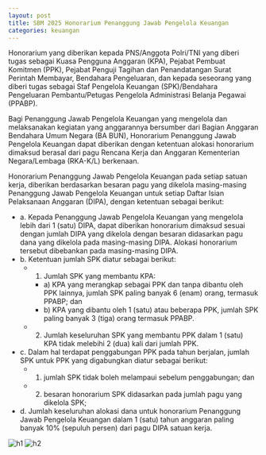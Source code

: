 ```yaml
---
layout: post
title: SBM 2025 Honorarium Penanggung Jawab Pengelola Keuangan
categories: keuangan
---
```


Honorarium yang diberikan kepada PNS/Anggota Polri/TNI yang diberi tugas sebagai Kuasa Pengguna Anggaran (KPA), Pejabat Pembuat Komitmen (PPK), Pejabat Penguji Tagihan dan Penandatangan Surat Perintah Membayar, Bendahara Pengeluaran, dan kepada seseorang yang diberi tugas sebagai Staf Pengelola Keuangan (SPK)/Bendahara Pengeluaran Pembantu/Petugas Pengelola Administrasi Belanja Pegawai (PPABP).

Bagi Penanggung Jawab Pengelola Keuangan yang mengelola dan melaksanakan kegiatan yang anggarannya bersumber dari Bagian Anggaran Bendahara Umum Negara (BA BUN), Honorarium Penanggung Jawab Pengelola Keuangan dapat diberikan dengan ketentuan alokasi honorarium dimaksud berasal dari pagu Rencana Kerja dan Anggaran Kementerian Negara/Lembaga (RKA-K/L) berkenaan.

Honorarium Penanggung Jawab Pengelola Keuangan pada setiap satuan kerja, diberikan berdasarkan besaran pagu yang dikelola masing-masing Penanggung Jawab Pengelola Keuangan untuk setiap Daftar Isian Pelaksanaan Anggaran (DIPA), dengan ketentuan sebagai berikut:
- a. Kepada Penanggung Jawab Pengelola Keuangan yang mengelola lebih dari 1 (satu) DIPA, dapat diberikan honorarium dimaksud sesuai dengan jumlah DIPA yang dikelola dengan besaran didasarkan pagu dana yang dikelola pada masing-masing DIPA. Alokasi honorarium tersebut dibebankan pada masing-masing DIPA.
- b. Ketentuan jumlah SPK diatur sebagai berikut:
    - 1) Jumlah SPK yang membantu KPA:
        - a) KPA yang merangkap sebagai PPK dan tanpa dibantu oleh PPK lainnya, jumlah SPK paling banyak 6 (enam) orang, termasuk PPABP; dan
        - b) KPA yang dibantu oleh 1 (satu) atau beberapa PPK, jumlah SPK paling banyak 3 (tiga) orang termasuk PPABP.
    - 2) Jumlah keseluruhan SPK yang membantu PPK dalam 1 (satu) KPA tidak melebihi 2 (dua) kali dari jumlah PPK.
- c. Dalam hal terdapat penggabungan PPK pada tahun berjalan, jumlah SPK untuk PPK yang digabungkan diatur sebagai berikut:
    - 1) jumlah SPK tidak boleh melampaui sebelum penggabungan; dan
    - 2) besaran honorarium SPK didasarkan pada jumlah pagu yang dikelola SPK;
- d. Jumlah keseluruhan alokasi dana untuk honorarium Penanggung Jawab Pengelola Keuangan dalam 1 (satu) tahun anggaran paling banyak 10% (sepuluh persen) dari pagu DIPA satuan kerja.

![h1](https://blogger.googleusercontent.com/img/b/R29vZ2xl/AVvXsEgtGNERvGIwaUER2BKrfRTonVjtSQ9ycTUGzm-w2K_WvJgk9Oswcg7-DVgfuWBGAp8v8WDF3RlqT_gYfttA3_mG7RDDYnKo0Vgi1KXhPpdVZEnt9TyQHvhpdI2kj2voElaEWl2m5JgyVIcb2ljs4JQ3wmT8bweVLHjdr1ZFktdlgcDnYw/s1600/SBM_2025_Page_004.jpg)
![h2](https://blogger.googleusercontent.com/img/b/R29vZ2xl/AVvXsEjhme96NP4SMZAhUx6ZBE2Mh7o-y0MeJNr2AFRloR0GNF0dhU0u6A4jQUzB7OtCtTenraNk21iEY4cPRkMlF8FqtRvBx6px6G1DLBjgUgnqyMjGFPiMl5_0dlz1YAU5wXKkTIsBPyxaXblexnWcw3AoOICEnTb30z6X1w_wLkSGhXRNaw/s1600/SBM_2025_Page_005.jpg)